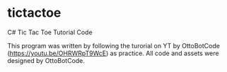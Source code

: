 # tictactoe
C# Tic Tac Toe Tutorial Code

This program was written by following the turorial on YT by OttoBotCode (https://youtu.be/OHRWRpT9WcE) as practice. All code and assets were designed by OttoBotCode.
